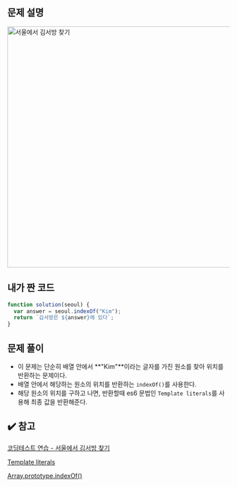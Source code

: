 ## 문제 설명

<img width="545" alt="서울에서 김서방 찾기" src="https://user-images.githubusercontent.com/47416686/116846668-c8586080-ac23-11eb-9043-4c1f85182586.png">

## 내가 짠 코드

```jsx
function solution(seoul) {
  var answer = seoul.indexOf("Kim");
  return `김서방은 ${answer}에 있다`;
}
```

## 문제 풀이

- 이 문제는 단순히 배열 안에서 **"Kim"**이라는 글자를 가진 원소를 찾아 위치를 반환하는 문제이다.
- 배열 안에서 해당하는 원소의 위치를 반환하는 `indexOf()`를 사용한다.
- 해당 원소의 위치를 구하고 나면, 반환할때 es6 문법인 `Template literals`를 사용해 최종 값을 반환해준다.

## ✔️ 참고

[코딩테스트 연습 - 서울에서 김서방 찾기](https://programmers.co.kr/learn/courses/30/lessons/12919)

[Template literals](https://developer.mozilla.org/ko/docs/Web/JavaScript/Reference/Template_literals)

[Array.prototype.indexOf()](https://developer.mozilla.org/ko/docs/Web/JavaScript/Reference/Global_Objects/Array/indexOf)

